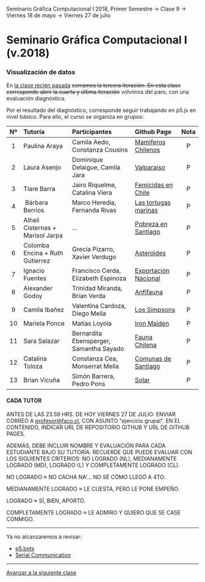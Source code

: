 Seminario Gráfica Computacional I 2018, Primer Semestre → Clase 9 → Viernes 18 de mayo → Viernes 27 de julio

# Seminario Gráfica Computacional I (v.2018)

### Visualización de datos

En [la clase recién pasada](https://github.com/profesorfaco/dgp502_8/) <del>cerramos la tercera iteración. En esta clase corresponde abrir la cuarta y última iteración</del> volvimos del paro, con una evaluación diagnóstica. 

Por el resultado del diagnóstico, corresponde seguir trabajando en p5.js en nivel básico. Para ello, el curso se organiza en grupos: 

| Nº | Tutoría  | Participantes | Github Page | Nota | 
|:--:|:-------- |:------------- |:----------- |:----:|
| 1 | Paulina Araya | Camila Aedo, Constanza Cousins | [Mamíferos Chilenos](https://linearaya.github.io/Clase-27.07/) | P 
| 2 | Laura Asenjo | Dominique Delaigue, Camila Jara | [Valparaíso](https://lauraasenjo.github.io/Clase9_Viernes27/) | P 
| 3 | Tiare Barra | Jairo Riquelme, Catalina Viera | [Femicidas en Chile](https://tiarekth.github.io/Clase-27-de-julio-Evaluacion-p5/) | P
| 4 | Bárbara Berríos | Marco Heredia, Fernanda Rivas | [Las tortugas marinas](https://elfantevolante.github.io/27-julio/ejercicio/) | P
| 5 | Alhelí Cisternas + Marisol Jarpa | … | [Pobreza en Santiago](https://alhelicdev.github.io/JULIO-27/) | P 
| 6 | Colomba Encina + Ruth Gutierrez | Grecia Pizarro, Xavier Verdugo | [Asteroides](https://psycotastic.github.io/julio_27/) | P 
| 7 | Ignacio Fuentes | Francisco Cerda, Elizabeth Espinoza | [Exportación Nacional](https://ignachu.github.io/27_07_2018/) | P 
| 8 | Alexander Godoy | Trinidad Miranda, Brian Verda| [Anfifauna](https://fawlessvictory.github.io/Clase-27-07-/) | P
| 9 | Camila Ibañez | Valentina Cardoza, Diego Mella | [Los Simpsons](https://odrusba6392.github.io/clase-27-julio/) | P
| 10 | Mariela Ponce | Matías Loyola | [Iron Maiden](https://mponcec.github.io/27-07/) | P
| 11 | Sara Salazar | Bernardita Ebensperger, Samantha Sayado | [Fauna Chilena](https://sarasalazarde2018.github.io/Terceraevaluaci-n_27042018/) | P
| 12 | Catalina Toloza | Constanza Cea, Monserrat Mella | [Comunas de Santiago](https://catalina0toloza.github.io/Ejercicio-Grupal/) | P 
| 13 | Brian Vicuña | Simón Barrera, Pedro Pons | [Solar](https://brianvic96.github.io/27-julio/) | P

#### CADA TUTOR 

ANTES DE LAS 23.59 HRS. DE HOY VIERNES 27 DE JULIO: ENVIAR CORREO A profesor@faco.cl, CON ASUNTO "ejercicio grupal". EN EL CONTENIDO, INDICAR URL DE REPOSITORIO GITHUB Y URL DE GITHUB PAGES. 

ADEMÁS, DEBE INCLUIR NOMBRE Y EVALUACIÓN PARA CADA ESTUDIANTE BAJO SU TUTORÍA. RECUERDE QUE PUEDE EVALUAR CON LOS SIGUIENTES CRITERIOS: NO LOGRADO (NL), MEDIANAMENTE LOGRADO (MD), LOGRADO (L) Y COMPLETAMENTE LOGRADO (CL). 

NO LOGRADO ≈ NO CACHA NA'… NO SÉ CÓMO LLEGÓ A 4TO.

MEDIANAMENTE LOGRADO ≈ LE CUESTA, PERO LE PONE EMPEÑO.

LOGRADO ≈ SÍ, BIEN, APORTÓ.

COMPLETAMENTE LOGRADO ≈ LE ADMIRO Y QUIERO QUE SE CASE CONMIGO. 


- - - - 

Ya no alcanzaremos a revisar:

- [p5.bots](https://github.com/sarahgp/p5bots)
- [Serial Communication](https://itp.nyu.edu/physcomp/labs/labs-serial-communication/)

- - - - 

[Avanzar a la siguiente clase](https://github.com/profesorfaco/dgp502_10/)
